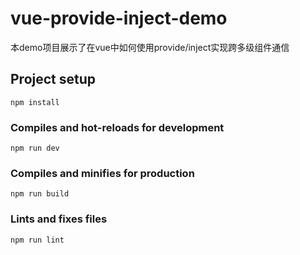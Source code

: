 # vue-provide-inject-demo

本demo项目展示了在vue中如何使用provide/inject实现跨多级组件通信

## Project setup
```
npm install
```

### Compiles and hot-reloads for development
```
npm run dev
```

### Compiles and minifies for production
```
npm run build
```

### Lints and fixes files
```
npm run lint
```